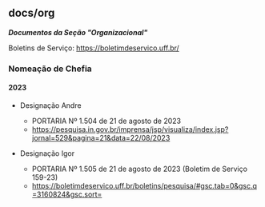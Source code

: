 ## docs/org

***Documentos da Seção "Organizacional"***

Boletins de Serviço: https://boletimdeservico.uff.br/

### Nomeação de Chefia

#### 2023

- Designação Andre
   * PORTARIA Nº 1.504 de 21 de agosto de 2023
   * https://pesquisa.in.gov.br/imprensa/jsp/visualiza/index.jsp?jornal=529&pagina=21&data=22/08/2023

- Designação Igor
   * PORTARIA Nº 1.505 de 21 de agosto de 2023 (Boletim de Serviço 159-23)
   * https://boletimdeservico.uff.br/boletins/pesquisa/#gsc.tab=0&gsc.q=3160824&gsc.sort=


